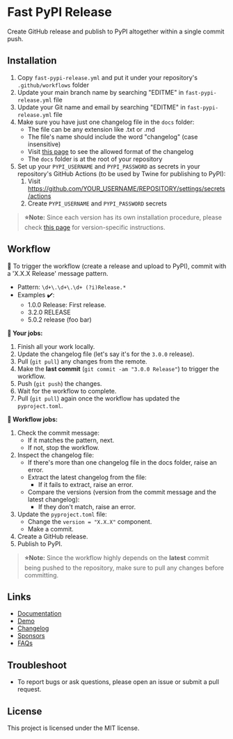 # Fast PyPI Release

Create GitHub release and publish to PyPI altogether within a single commit push.


## Installation

1. Copy `fast-pypi-release.yml` and put it under your repository's `.github/workflows` folder
1. Update your main branch name by searching "EDITME" in `fast-pypi-release.yml` file
1. Update your Git name and email by searching "EDITME" in `fast-pypi-release.yml` file
1. Make sure you have just one changelog file in the `docs` folder:
    - The file can be any extension like .txt or .md
    - The file's name should include the word "changelog" (case insensitive)
    - Visit [this page](https://nvfp.github.io/fast-pypi-release/demo) to see the allowed format of the changelog
    - The `docs` folder is at the root of your repository
1. Set up your `PYPI_USERNAME` and `PYPI_PASSWORD` as secrets in your repository's GitHub Actions (to be used by Twine for publishing to PyPI):
    1. Visit https://github.com/YOUR_USERNAME/REPOSITORY/settings/secrets/actions
    2. Create `PYPI_USERNAME` and `PYPI_PASSWORD` secrets

> **⭐️Note:** Since each version has its own installation procedure, please check [this page](https://nvfp.github.io/fast-pypi-release/docs-archive) for version-specific instructions.


## Workflow

🎯 To trigger the workflow (create a release and upload to PyPI), commit with a 'X.X.X Release' message pattern.
- Pattern: `\d+\.\d+\.\d+ (?i)Release.*`
- Examples ✔️:
    - 1.0.0 Release: First release.
    - 3.2.0 RELEASE
    - 5.0.2 release (foo bar)

**💼 Your jobs:**
1. Finish all your work locally.
2. Update the changelog file (let's say it's for the `3.0.0` release).
3. Pull (`git pull`) any changes from the remote.
4. Make the **last commit** (`git commit -am "3.0.0 Release"`) to trigger the workflow.
5. Push (`git push`) the changes.
6. Wait for the workflow to complete.
7. Pull (`git pull`) again once the workflow has updated the `pyproject.toml`.

**🔄 Workflow jobs:**
1. Check the commit message:
    - If it matches the pattern, next.
    - If not, stop the workflow.
2. Inspect the changelog file:
    - If there's more than one changelog file in the docs folder, raise an error.
    - Extract the latest changelog from the file:
        - If it fails to extract, raise an error.
    - Compare the versions (version from the commit message and the latest changelog):
        - If they don't match, raise an error.
3. Update the `pyproject.toml` file:
    - Change the `version = "X.X.X"` component.
    - Make a commit.
4. Create a GitHub release.
5. Publish to PyPI.

> **⭐️Note:** Since the workflow highly depends on the **latest** commit being pushed to the repository, make sure to pull any changes before committing.


## Links

- [Documentation](https://nvfp.github.io/fast-pypi-release)
- [Demo](https://nvfp.github.io/fast-pypi-release/demo)
- [Changelog](https://nvfp.github.io/fast-pypi-release/changelog)
- [Sponsors](https://nvfp.github.io/fast-pypi-release/sponsors)
- [FAQs](https://nvfp.github.io/fast-pypi-release/faqs)


## Troubleshoot

- To report bugs or ask questions, please open an issue or submit a pull request.


## License

This project is licensed under the MIT license.
